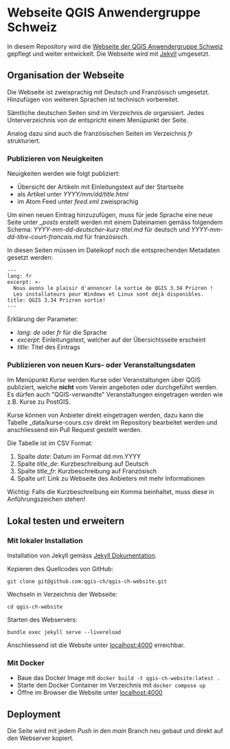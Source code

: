 # Webseite QGIS Anwendergruppe Schweiz

In diesem Repository wird die [Webseite der QGIS Anwendergruppe Schweiz](https://www.qgis.ch) gepflegt und weiter entwickelt.
Die Webseite wird mit [Jekyll](https://jekyllrb.com/) umgesetzt.

## Organisation der Webseite

Die Webseite ist zweisprachig mit Deutsch und Französisch umgesetzt. Hinzufügen von weiteren Sprachen ist technisch vorbereitet.

Sämtliche deutschen Seiten sind im Verzeichnis *de* organisiert. Jedes Unterverzeichnis von *de* entspricht einem Menüpunkt der Seite.

Analog dazu sind auch die französischen Seiten im Verzeichnis *fr* strukturiert.

### Publizieren von Neuigkeiten

Neuigkeiten werden wie folgt publiziert:

* Übersicht der Artikeln mit Einleitungstext auf der Startseite
* als Artikel unter *YYYY/mm/dd/title.html*
* im Atom Feed unter *feed.xml* zweisprachig

Um einen neuen Eintrag hinzuzufügen, muss für jede Sprache eine neue Seite unter *_posts* erstellt werden mit einem Dateinamen gemäss folgendem Schema: *YYYY-mm-dd-deutscher-kurz-titel.md* für deutsch und *YYYY-mm-dd-titre-court-francais.md* für französisch.

In diesen Seiten müssen im Dateikopf noch die entsprechenden Metadaten gesetzt werden:

```
---
lang: fr
excerpt: >-
  Nous avons le plaisir d'annoncer la sortie de QGIS 3.34 Prizren !
  Les installateurs pour Windows et Linux sont déjà disponibles.
title: QGIS 3.34 Prizren sortie!
---
```

Erklärung der Parameter:

* *lang*: *de* oder *fr* für die Sprache
* *excerpt*: Einleitungstext, welcher auf der Übersichtsseite erscheint
* *title*: Titel des Eintrags

### Publizieren von neuen Kurs- oder Veranstaltungsdaten

Im Menüpunkt *Kurse* werden Kurse oder Veranstaltungen über QGIS publiziert, welche **nicht** vom Verein angeboten oder durchgeführt werden. Es dürfen auch "QGIS-verwandte" Veranstaltungen eingetragen werden wie z.B. Kurse zu PostGIS.

Kurse können von Anbieter direkt eingetragen werden, dazu kann die Tabelle _data/kurse-cours.csv direkt im Repository bearbeitet werden und anschliessend ein Pull Request gestellt werden.

Die Tabelle ist im CSV Format:

1. Spalte *date*: Datum im Format dd.mm.YYYY
2. Spalte *title_de*: Kurzbeschreibung auf Deutsch
3. Spalte *title_fr*: Kurzbeschreibung auf Französisch
4. Spalte *url*: Link zu Webseite des Anbieters mit mehr Informationen

Wichtig: Falls die Kurzbeschreibung ein Komma beinhaltet, muss diese in Anführungszeichen stehen!

## Lokal testen und erweitern

### Mit lokaler Installation

Installation von Jekyll gemäss [Jekyll Dokumentation](https://jekyllrb.com/docs/installation/).

Kopieren des Quellcodes von GitHub:

`git clone git@github.com:qgis-ch/qgis-ch-website.git`

Wechseln in Verzeichnis der Webseite:

`cd qgis-ch-website`

Starten des Webservers:

`bundle exec jekyll serve --livereload`

Anschliessend ist die Website unter [localhost:4000](http://localhost:4000/) erreichbar.

### Mit Docker

* Baue das Docker Image mit `docker build -t qgis-ch-website:latest .`
* Starte den Docker Container im Verzeichnis mit `docker compose up`
* Öffne im Browser die Website unter [localhost:4000](http://localhost:4000/)

## Deployment

Die Seite wird mit jedem *Push* in den *main* Branch neu gebaut und direkt auf den Webserver kopiert.



